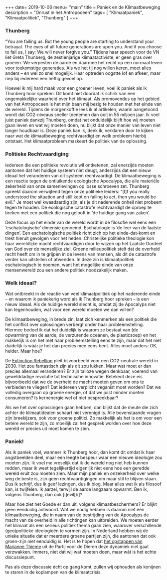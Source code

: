 +++
date= 2019-10-06
menu= "main"
title = Paniek en de Klimaatbeweging
description = "Onrust in het Antropoceen"
tags= [
    "Klimaatpaniek",
    "Klimaatpolitiek",
    "Thunberg"
]
+++

### Thunberg

“You are failing us. But the young people are starting to understand your betrayal. The eyes of all future generations are upon you. And if you choose to fail us, I say: We will never forgive you.” <!--more--> Tijdens haar speech voor de VN liet Greta Thunberg, de zestienjarige klimaatactiviste, er geen gras over groeien. We verpesten de aarde en daarmee het recht op een normaal leven voor toekomstige generaties. Als we het tij nog willen keren, moet alles anders – en wel zo snel mogelijk. Haar optreden oogstte lof en afkeer, maar riep bij iedereen een heftig gevoel op.

Hoewel ik mij hard maak voor een groener leven, voel ik paniek als ik Thunberg hoor spreken. Dit komt niet doordat ik schrik van een ongemakkelijke waarheid over het klimaat. Als promovendus op het gebied van het Antropoceen is het mijn baan mij bezig te houden met het einde van de wereld. Tijdens de morgenkoffie lees ik al artikelen, waarin aangetoond wordt dat CO2-niveaus sneller toenemen dan ooit in 55 miljoen jaar. Ik voel juist paniek dankzij Thunberg, omdat het onduidelijk blijft hoe wij moeten gaan leven en wat wij moeten doen, nu blijkt dat onze manier van leven niet langer houdbaar is. Deze paniek kan ik, denk ik, verklaren door te kijken naar wat de klimaatbeweging rechtvaardigt en welk probleem hierbij ontstaat. Het klimaatprobleem maskeert de politiek van de oplossing. 

### Politieke Rechtvaardiging

Iedereen die een politieke revolutie wil ontketenen, zal enerzijds moeten aantonen dat het huidige systeem niet deugt, anderzijds dat een nieuw ideaal het veranderen van dit systeem rechtvaardigt. De klimaatbeweging is een reactie tegen de ontluikende ecologische Apocalyps, die alle materiële zekerheid van onze samenlevingen op losse schroeven zet. Thunberg spreekt daarom verwijtend tegen onze politieke leiders: “[I]f you really understood the situation and still kept on failing to act, then you would be evil.” Je moet wel kwaadaardig zijn, als je dit naderende onheil niet probeert tegen te houden. De ecologische catastrofe rechtvaardigt de oproep te breken met een politiek die nog gelooft in ‘de huidige gang van zaken’. 

Deze focus op het einde van de wereld wordt in de filosofie wel eens een ‘eschatologische’ dimensie genoemd. Eschatologie is ‘de leer van de laatste dingen’. Een eschatologische politiek richt zich op het einde-dat-komt en trekt hieruit gevolgen voor het heden. Christelijke politieke theologie kon haar wereldlijke macht rechtvaardigen door te wijzen op het Laatste Oordeel van God over de menselijke ziel. Groene milieupolitiek stelt dat de overheid recht heeft om in te grijpen in de levens van mensen, als dit de catastrofe verder kan uitstellen of afwenden. In deze zin is klimaatpolitiek eschatologisch te noemen, want het mogelijke einde van onze mensenwereld zou een andere politiek noodzakelijk maken.

### Welk ideaal?

Wat ontbreekt in de reactie van veel klimaatpolitiek op het naderende einde – en waarom ik paniekerig word als ik Thunberg hoor spreken – is een nieuw ideaal. Als de huidige wereld slecht is, omdat zij de Apocalyps niet kan tegenhouden, wat voor een wereld moeten we dan willen? 

De klimaatbeweging, in brede zin, laat zich kenmerken als een politiek die het conflict over oplossingen verbergt onder haar probleemstelling. Hiermee bedoel ik dat het duidelijk is waarom ze bestaat van (de opwarming van de aarde, de verzurende oceanen, de plasticsoep) en het makkelijk is om het met haar probleemstelling eens te zijn, maar dat het niet duidelijk is wáár je het dan precies mee eens bent. Alles moet anders: OK, helder. Maar hoe?  

De [Extinction Rebellion](https://extinctionrebellion.nl/en/) pleit bijvoorbeeld voor een CO2-neutrale wereld in 2030. Het zou fantastisch zijn als dit zou lukken. Maar wat moet er dan precies allemaal veranderen? Er zijn talloze wegen denkbaar, voerend van gewelddadige revolutie tot technische innovatie. Betekent deze eis bijvoorbeeld dat we de overheid de macht moeten geven om ons te verbieden te vliegen? Dat iedereen verplicht veganist moet worden? Dat we volledig overgaan op groene energie, of dat we juist minder moeten consumeren? Is kernenergie wel of niet bespreekbaar? 

Als we het over oplossingen gaan hebben, dan blijkt dat de meute die zich achter de klimaatidealen schaart niet verenigd is. Alle bovenstaande vragen zijn breekijzers, ook voor groene politici. Zo makkelijk als het is om voor een betere wereld te zijn, zo moeilijk zal het gesprek worden over hoe deze wereld er precies uit moet komen te zien.

### Paniek!

Als ik paniek voel, wanneer ik Thunberg hoor, dan komt dit omdat ik haar angstbeelden deel, maar een leegte bespeur waar een nieuwe ideologie zou moeten zijn. Ik voel me vreselijk dat ik de wereld nog niet heb kunnen redden, maar ik weet tegelijkertijd eigenlijk niet eens hoe een geredde wereld eruit zou moeten zien. Maar mijn paniek en onzekerheid over welke weg de beste is, zijn geen rechtvaardigingen om maar stil te blijven staan. Dus ik schrijf, dus ik geef lezingen, dus ik blog. Maar alles wat ik als filosoof kan, is twijfelen. Ik aarzel, terwijl de aarde langzaam opwarmt. Ben ik, volgens Thunberg, dan ook [i]evil[/i]? 

Maar hoe ziet het Goede er dan uit, volgens klimaatbeschermers? Er blijkt geen eenduidig antwoord. Wat we nodig hebben is daarom niet één klimaatbeweging, die in naam van de bestrijding van de Apocalyps de macht van de overheid in alle richtingen kan uitbreiden. We moeten eerder het klimaat als een serieus politiek thema gaan zien, waarover verschillende (geo)politieke ideologieën te vormen zijn. In Nederland hebben wij de unieke situatie dat er meerdere groene partijen zijn, die aantonen dat ook groen-zijn niet eenduidig is. Het is te hopen dat [het opstappen van Marianne Thieme](https://www.groene.nl/artikel/activist-in-de-kamer ) uit de Partij voor de Dieren deze dynamiek niet gaat verzwakken. Immers, niet dát wij wat moeten doen, maar wát is het echte discussiepunt. 

Pas als deze discussie écht op gang komt, zullen wij ophouden als konijnen te staren in de koplampen van de klimaatcrisis.
